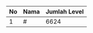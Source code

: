 | No | Nama            | Jumlah Level |
|----|-----------------|--------------|
| 1  | #    |    6624        |
